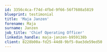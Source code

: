 ```yaml
---
id: 3356c4ca-f74d-4fbd-9f66-56f7608a5819
blueprint: testimonial
title: 'Maja Janzen'
forename: Maja
surname: Janzen
job_title: 'Chief Operating Officer'
linkedin_handle: maja-janzen-b959138b
client: 8228b00a-fd25-44d8-9bf5-0ae3de59ed50
---
```

